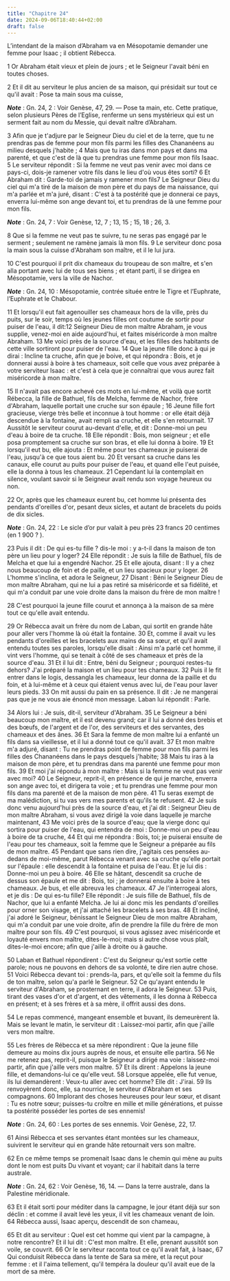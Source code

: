 ```yaml
---
title: "Chapitre 24"
date: 2024-09-06T18:40:44+02:00
draft: false
---
```



L’intendant de la maison d’Abraham va en Mésopotamie demander une femme pour Isaac ; il obtient Rébecca.


1 Or Abraham était vieux et plein de jours ; et le Seigneur l'avait béni en toutes choses.


2 Et il dit au serviteur le plus ancien de sa maison, qui présidait sur tout ce qu'il avait : Pose ta main sous ma cuisse,

***Note*** :  Gn. 24, 2 : Voir Genèse, 47, 29. ― Pose ta main, etc. Cette pratique, selon plusieurs Pères de l’Eglise, renferme un sens mystérieux qui est un serment fait au nom du Messie, qui devait naître d’Abraham.

3 Afin que je t'adjure par le Seigneur Dieu du ciel et de la terre, que tu ne prendras pas de femme pour mon fils parmi les filles des Chananéens au milieu desquels j'habite ; 4 Mais que tu iras dans mon pays et dans ma parenté, et que c'est de là que tu prendras une femme pour mon fils Isaac. 5 Le serviteur répondit : Si la femme ne veut pas venir avec moi dans ce pays-ci, dois-je ramener votre fils dans le lieu d'où vous êtes sorti? 6 Et Abraham dit : Garde-toi de jamais y ramener mon fils7 Le Seigneur Dieu du ciel qui m'a tiré de la maison de mon père et du pays de ma naissance, qui m'a parlée et m'a juré, disant : C'est à ta postérité que je donnerai ce pays, enverra lui-même son ange devant toi, et tu prendras de là une femme pour mon fils.

***Note*** :  Gn. 24, 7 : Voir Genèse, 12, 7 ; 13, 15 ; 15, 18 ; 26, 3.

8 Que si la femme ne veut pas te suivre, tu ne seras pas engagé par le serment ; seulement ne ramène jamais là mon fils. 9 Le serviteur donc posa la main sous la cuisse d'Abraham son maître, et il le lui jura.


10 C'est pourquoi il prit dix chameaux du troupeau de son maître, et s'en alla portant avec lui de tous ses biens ; et étant parti, il se dirigea en Mésopotamie, vers la ville de Nachor.

***Note*** :  Gn. 24, 10 : Mésopotamie, contrée située entre le Tigre et l’Euphrate, l’Euphrate et le Chabour.

11 Et lorsqu'il eut fait agenouiller ses chameaux hors de la ville, près du puits, sur le soir, temps où les jeunes filles ont coutume de sortir pour puiser de l'eau, il dit:12 Seigneur Dieu de mon maître Abraham, je vous supplie, venez-moi en aide aujourd'hui, et faites miséricorde à mon maître Abraham. 13 Me voici près de la source d'eau, et les filles des habitants de cette ville sortiront pour puiser de l'eau. 14 Que la jeune fille donc à qui je dirai : Incline ta cruche, afin que je boive, et qui répondra : Bois, et je donnerai aussi à boire à tes chameaux, soit celle que vous avez préparée à votre serviteur Isaac : et c'est à cela que je connaîtrai que vous aurez fait miséricorde à mon maître.


15 Il n'avait pas encore achevé ces mots en lui-même, et voilà que sortit Rébecca, la fille de Bathuel, fils de Melcha, femme de Nachor, frère d'Abraham, laquelle portait une cruche sur son épaule ; 16 Jeune fille fort gracieuse, vierge très belle et inconnue à tout homme : or elle était déjà descendue à la fontaine, avait rempli sa cruche, et elle s'en retournait. 17 Aussitôt le serviteur courut au-devant d'elle, et dit : Donne-moi un peu d'eau à boire de ta cruche. 18 Elle répondit : Bois, mon seigneur ; et elle posa promptement sa cruche sur son bras, et elle lui donna à boire. 19 Et lorsqu'il eut bu, elle ajouta : Et même pour tes chameaux je puiserai de l'eau, jusqu'à ce que tous aient bu. 20 Et versant sa cruche dans les canaux, elle courut au puits pour puiser de l'eau, et quand elle l'eut puisée, elle la donna à tous les chameaux. 21 Cependant lui la contemplait en silence, voulant savoir si le Seigneur avait rendu son voyage heureux ou non.


22 Or, après que les chameaux eurent bu, cet homme lui présenta des pendants d'oreilles d'or, pesant deux sicles, et autant de bracelets du poids de dix sicles.

***Note*** :  Gn. 24, 22 : Le sicle d’or pur valait à peu près 23 francs 20 centimes (en 1 900 ? ).

23 Puis il dit : De qui es-tu fille ? dis-le moi : y a-t-il dans la maison de ton père un lieu pour y loger? 24 Elle répondit : Je suis la fille de Bathuel, fils de Melcha et que lui a engendré Nachor. 25 Et elle ajouta, disant : Il y a chez nous beaucoup de foin et de paille, et un lieu spacieux pour y loger. 26 L'homme s'inclina, et adora le Seigneur, 27 Disant : Béni le Seigneur Dieu de mon maître Abraham, qui ne lui a pas retiré sa miséricorde et sa fidélité, et qui m'a conduit par une voie droite dans la maison du frère de mon maître !


28 C'est pourquoi la jeune fille courut et annonça à la maison de sa mère tout ce qu'elle avait entendu.


29 Or Rébecca avait un frère du nom de Laban, qui sortit en grande hâte pour aller vers l'homme là où était la fontaine. 30 Et, comme il avait vu les pendants d'oreilles et les bracelets aux mains de sa sœur, et qu'il avait entendu toutes ses paroles, lorsqu'elle disait : Ainsi m'a parlé cet homme, il vint vers l'homme, qui se tenait à côté de ses chameaux et près de la source d'eau. 31 Et il lui dit : Entre, béni du Seigneur ; pourquoi restes-tu dehors? J'ai préparé la maison et un lieu pour tes chameaux. 32 Puis il le fit entrer dans le logis, dessangla les chameaux, leur donna de la paille et du foin, et à lui-même et à ceux qui étaient venus avec lui, de l'eau pour laver leurs pieds. 33 On mit aussi du pain en sa présence. Il dit : Je ne mangerai pas que je ne vous aie énoncé mon message. Laban lui répondit : Parle.


34 Alors lui : Je suis, dit-il, serviteur d'Abraham. 35 Le Seigneur a béni beaucoup mon maître, et il est devenu grand; car il lui a donné des brebis et des bœufs, de l'argent et de l'or, des serviteurs et des servantes, des chameaux et des ânes. 36 Et Sara la femme de mon maître lui a enfanté un fils dans sa vieillesse, et il lui a donné tout ce qu'il avait. 37 Et mon maître m'a adjuré, disant : Tu ne prendras point de femme pour mon fils parmi les filles des Chananéens dans le pays desquels j'habite; 38 Mais tu iras à la maison de mon père, et tu prendras dans ma parenté une femme pour mon fils. 39 Et moi j'ai répondu à mon maître : Mais si la femme ne veut pas venir avec moi? 40 Le Seigneur, reprit-il, en présence de qui je marche, enverra son ange avec toi, et dirigera ta voie ; et tu prendras une femme pour mon fils dans ma parenté et de la maison de mon père. 41 Tu seras exempt de ma malédiction, si tu vas vers mes parents et qu'ils te refusent. 42 Je suis donc venu aujourd'hui près de la source d'eau, et j'ai
dit : Seigneur Dieu de mon maître Abraham, si vous avez dirigé la voie dans laquelle je marche maintenant, 43 Me voici près de la source d'eau; que la vierge donc qui sortira pour puiser de l'eau, qui entendra de moi : Donne-moi un peu d'eau à boire de ta cruche, 44 Et qui me répondra : Bois, toi; je puiserai ensuite de l'eau pour tes chameaux, soit la femme que le Seigneur a préparée au fils de mon maître. 45 Pendant que sans rien dire, j'agitais ces pensées au-dedans de moi-même, parut Rébecca venant avec sa cruche qu'elle portait sur l'épaule : elle descendit à la fontaine et puisa de l'eau. Et je lui dis : Donne-moi un peu à boire. 46 Elle se hâtant, descendit sa cruche de dessus son épaule et me dit : Bois, toi ; je donnerai ensuite à boire à tes chameaux. Je bus, et elle abreuva les chameaux. 47 Je l'interrogeai alors, et je dis : De qui es-tu fille? Elle répondit : Je suis fille de Bathuel, fils de Nachor, que lui a enfanté Melcha. Je lui ai donc mis les pendants d'oreilles pour orner son visage, et j'ai
attaché les bracelets à ses bras. 48 Et incliné, j'ai adoré le Seigneur, bénissant le Seigneur Dieu de mon maître Abraham, qui m'a conduit par une voie droite, afin de prendre la fille du frère de mon maître pour son fils. 49 C'est pourquoi, si vous agissez avec miséricorde et loyauté envers mon maître, dites-le-moi; mais si autre chose vous plaît, dites-le-moi encore; afin que j'aille à droite ou à gauche.


50 Laban et Bathuel répondirent : C'est du Seigneur qu'est sortie cette parole; nous ne pouvons en dehors de sa volonté, te dire rien autre chose. 51 Voici Rébecca devant toi : prends-la, pars, et qu'elle soit la femme du fils de ton maître, selon qu'a parlé le Seigneur. 52 Ce qu'ayant entendu le serviteur d'Abraham, se prosternant en terre, il adora le Seigneur. 53 Puis, tirant des vases d'or et d'argent, et des vêtements, il les donna à Rébecca en présent; et à ses frères et à sa mère, il offrit aussi des dons.

54 Le repas commencé, mangeant ensemble et buvant, ils demeurèrent là. Mais se levant le matin, le serviteur dit : Laissez-moi partir, afin que j'aille vers mon maître.


55 Les frères de Rébecca et sa mère répondirent : Que la jeune fille demeure au moins dix jours auprès de nous, et ensuite elle partira. 56 Ne me retenez pas, reprit-il, puisque le Seigneur a dirigé ma voie : laissez-moi partir, afin que j'aille vers mon maître. 57 Et ils dirent : Appelons la jeune fille, et demandons-lui ce qu'elle veut. 58 Lorsque appelée, elle fut venue, ils lui demandèrent : Veux-tu aller avec cet homme? Elle dit : J'irai. 59 Ils renvoyèrent donc, elle, sa nourrice, le serviteur d'Abraham et ses compagnons. 60 Implorant des choses heureuses pour leur sœur, et disant : Tu es notre sœur; puisses-tu croître en mille et mille générations, et puisse ta postérité posséder les portes de ses ennemis!

***Note*** :  Gn. 24, 60 : Les portes de ses ennemis. Voir Genèse, 22, 17.

61 Ainsi Rébecca et ses servantes étant montées sur les chameaux, suivirent le serviteur qui en grande hâte retournait vers son maître.


62 En ce même temps se promenait Isaac dans le chemin qui mène au puits dont le nom est puits Du vivant et voyant; car il habitait dans la terre australe.

***Note*** :  Gn. 24, 62 : Voir Genèse, 16, 14. ― Dans la terre australe, dans la Palestine méridionale.

63 Et il était sorti pour méditer dans la campagne, le jour étant déjà sur son déclin : et comme il avait levé les yeux, il vit les chameaux venant de loin. 64 Rébecca aussi, Isaac aperçu, descendit de son chameau,


65 Et dit au serviteur : Quel est cet homme qui vient par la campagne, à notre rencontre? Et il lui dit : C'est mon maître. Et elle, prenant aussitôt son voile, se couvrit. 66 Or le serviteur raconta tout ce qu'il avait fait, à Isaac, 67 Qui conduisit Rébecca dans la tente de Sara sa mère, et la reçut pour femme : et il l'aima tellement, qu'il tempéra la douleur qu'il avait eue de la mort de sa mère.

